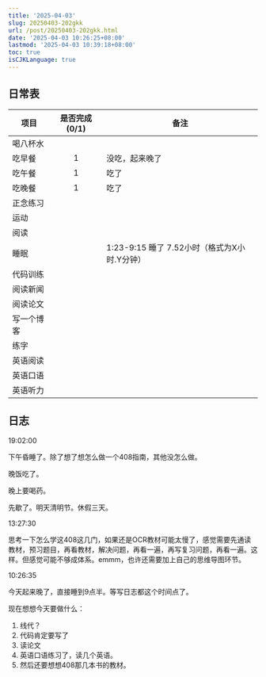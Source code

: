 ```yaml
---
title: '2025-04-03'
slug: 20250403-202gkk
url: /post/20250403-202gkk.html
date: '2025-04-03 10:26:25+08:00'
lastmod: '2025-04-03 10:39:18+08:00'
toc: true
isCJKLanguage: true
---
```






## 日常表

|项目|是否完成(0/1)|备注|
| ------------| :-------------: | -----------------------------------------------|
|喝八杯水|||
|吃早餐|1|没吃，起来晚了|
|吃午餐|1|吃了|
|吃晚餐|1|吃了|
|正念练习|||
|运动|||
|阅读|||
|睡眠||1:23-9:15 睡了  7.52小时（格式为X小时.Y分钟）|
|代码训练|||
|阅读新闻|||
|阅读论文|||
|写一个博客|||
|练字|||
|英语阅读|||
|英语口语|||
|英语听力|||

## 日志

19:02:00

下午昏睡了。除了想了想怎么做一个408指南，其他没怎么做。

晚饭吃了。

晚上要喝药。

先歇了。明天清明节。休假三天。

13:27:30

思考一下怎么学这408这几门，如果还是OCR教材可能太慢了，感觉需要先通读教材，预习题目，再看教材，解决问题，再看一遍，再写复习问题，再看一遍。这样。但感觉可能不够成体系。emmm，也许还需要加上自己的思维导图环节。

10:26:35

今天起来晚了，直接睡到9点半。等写日志都这个时间点了。

现在想想今天要做什么：

1. 线代？
2. 代码肯定要写了
3. 读论文
4. 英语口语练习了，读几个英语。
5. 然后还要想想408那几本书的教材。
